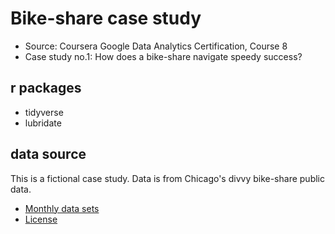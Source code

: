 # Bike-share case study
- Source: Coursera Google Data Analytics Certification, Course 8
- Case study no.1: How does a bike-share navigate speedy success?

## r packages
- tidyverse
- lubridate

## data source
This is a fictional case study. Data is from Chicago's divvy bike-share public data. 

- [Monthly data sets](https://divvy-tripdata.s3.amazonaws.com/index.html)
- [License](https://www.divvybikes.com/data-license-agreement)


